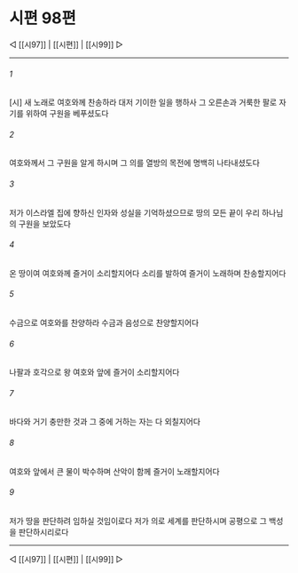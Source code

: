 ﻿# 시편 98편

◁ [[시97]] | [[시편]] | [[시99]] ▷
***

###### 1
[시] 새 노래로 여호와께 찬송하라 대저 기이한 일을 행하사 그 오른손과 거룩한 팔로 자기를 위하여 구원을 베푸셨도다

###### 2
여호와께서 그 구원을 알게 하시며 그 의를 열방의 목전에 명백히 나타내셨도다

###### 3
저가 이스라엘 집에 향하신 인자와 성실을 기억하셨으므로 땅의 모든 끝이 우리 하나님의 구원을 보았도다

###### 4
온 땅이여 여호와께 즐거이 소리할지어다 소리를 발하여 즐거이 노래하며 찬송할지어다

###### 5
수금으로 여호와를 찬양하라 수금과 음성으로 찬양할지어다

###### 6
나팔과 호각으로 왕 여호와 앞에 즐거이 소리할지어다

###### 7
바다와 거기 충만한 것과 그 중에 거하는 자는 다 외칠지어다

###### 8
여호와 앞에서 큰 물이 박수하며 산악이 함께 즐거이 노래할지어다

###### 9
저가 땅을 판단하려 임하실 것임이로다 저가 의로 세계를 판단하시며 공평으로 그 백성을 판단하시리로다


***
◁ [[시97]] | [[시편]] | [[시99]] ▷